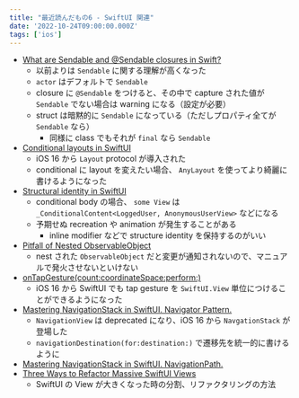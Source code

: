 ```yaml
---
title: "最近読んだもの6 - SwiftUI 関連"
date: '2022-10-24T09:00:00.000Z'
tags: ['ios']
---
```


- [What are Sendable and @Sendable closures in Swift?](https://www.donnywals.com/what-are-sendable-and-sendable-closures-in-swift/)
    - 以前よりは `Sendable` に関する理解が高くなった
    - `actor` はデフォルトで `Sendable`
    - closure に `@Sendable` をつけると、その中で capture された値が `Sendable` でない場合は warning になる（設定が必要）
    - struct は暗黙的に `Sendable` になっている（ただしプロパティ全てが `Sendable` なら）
        - 同様に class でもそれが `final` なら `Sendable`
- [Conditional layouts in SwiftUI](https://swiftwithmajid.com/2022/08/16/conditional-layouts-in-swiftui/)
	- iOS 16 から `Layout` protocol が導入された
	- conditional に layout を変えたい場合、 `AnyLayout` を使ってより綺麗に書けるようになった
- [Structural identity in SwiftUI](https://swiftwithmajid.com/2021/12/09/structural-identity-in-swiftui/)
	- conditional body の場合、 `some View` は `_ConditionalContent<LoggedUser, AnonymousUserView>` などになる
	- 予期せぬ recreation や animation が発生することがある
		- inline modifier などで structure identity を保持するのがいい
- [Pitfall of Nested ObservableObject](https://samwize.com/2022/09/30/pitfall-of-nested-observableobject/)
	- nest された `ObservableObject` だと変更が通知されないので、マニュアルで発火させないといけない
- [onTapGesture(count:coordinateSpace:perform:)](https://developer.apple.com/documentation/swiftui/view/ontapgesture(count:coordinatespace:perform:))
	- iOS 16 から SwiftUI でも tap gesture を `SwiftUI.View` 単位につけることができるようになった
- [Mastering NavigationStack in SwiftUI. Navigator Pattern.](https://swiftwithmajid.com/2022/06/15/mastering-navigationstack-in-swiftui-navigator-pattern/)
	- `NavigationView` は deprecated になり、iOS 16 から `NavgationStack` が登場した
	- `navigationDestination(for:destination:)` で遷移先を統一的に書けるように
- [Mastering NavigationStack in SwiftUI. NavigationPath.](https://swiftwithmajid.com/2022/10/05/mastering-navigationstack-in-swiftui-navigationpath)
- [Three Ways to Refactor Massive SwiftUI Views](https://holyswift.app/three-ways-to-refactor-massive-swiftui-views/)
	- SwiftUI の View が大きくなった時の分割、リファクタリングの方法